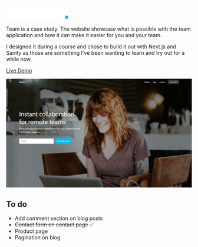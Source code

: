 ![Logo](/public/team-assets/team.svg)

Team is a case study.
The website showcase what is possible with the team application and how it can make it easier for you and your team.

I designed it during a course and chose to build it out with Next.js and Sanity as those are
something I've been wanting to learn and try out for a while now.

[Live Demo](https://team-webiste.vercel.app/)

![Landingpage](/website-ss.png)

## To do

- Add comment section on blog posts
- ~~Contact form on contact page~~ ✅
- Product page
- Pagination on blog
